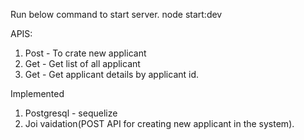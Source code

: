 Run below command to start server.
node start:dev


APIS: 
1. Post - To crate new applicant
2. Get - Get list of all applicant
3. Get - Get applicant details by applicant id.

Implemented
1. Postgresql - sequelize
2. Joi vaidation(POST API for creating new applicant in the system).
